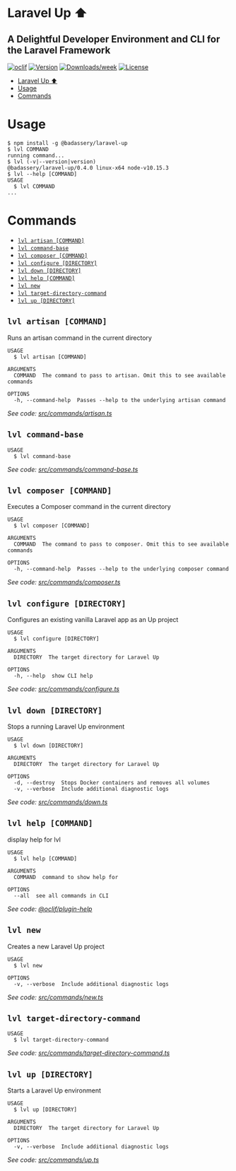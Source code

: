 # Laravel Up ⬆️

## A Delightful Developer Environment and CLI for the Laravel Framework

[![oclif](https://img.shields.io/badge/cli-oclif-brightgreen.svg)](https://oclif.io)
[![Version](https://img.shields.io/npm/v/@badassery/laravel-up.svg)](https://npmjs.org/package/@badassery/laravel-up)
[![Downloads/week](https://img.shields.io/npm/dw/@badassery/laravel-up.svg)](https://npmjs.org/package/@badassery/laravel-up)
[![License](https://img.shields.io/npm/l/@badassery/laravel-up.svg)](https://github.com/badassery/laravel-up/blob/master/package.json)

<!-- toc -->

- [Laravel Up ⬆️](#laravel-up-️)
- [Usage](#usage)
- [Commands](#commands)
  <!-- tocstop -->

# Usage

<!-- usage -->

```sh-session
$ npm install -g @badassery/laravel-up
$ lvl COMMAND
running command...
$ lvl (-v|--version|version)
@badassery/laravel-up/0.4.0 linux-x64 node-v10.15.3
$ lvl --help [COMMAND]
USAGE
  $ lvl COMMAND
...
```

<!-- usagestop -->

# Commands

<!-- commands -->

- [`lvl artisan [COMMAND]`](#lvl-artisan-command)
- [`lvl command-base`](#lvl-command-base)
- [`lvl composer [COMMAND]`](#lvl-composer-command)
- [`lvl configure [DIRECTORY]`](#lvl-configure-directory)
- [`lvl down [DIRECTORY]`](#lvl-down-directory)
- [`lvl help [COMMAND]`](#lvl-help-command)
- [`lvl new`](#lvl-new)
- [`lvl target-directory-command`](#lvl-target-directory-command)
- [`lvl up [DIRECTORY]`](#lvl-up-directory)

## `lvl artisan [COMMAND]`

Runs an artisan command in the current directory

```
USAGE
  $ lvl artisan [COMMAND]

ARGUMENTS
  COMMAND  The command to pass to artisan. Omit this to see available commands

OPTIONS
  -h, --command-help  Passes --help to the underlying artisan command
```

_See code: [src/commands/artisan.ts](https://github.com/badassery/laravel-up/blob/v0.4.0/src/commands/artisan.ts)_

## `lvl command-base`

```
USAGE
  $ lvl command-base
```

_See code: [src/commands/command-base.ts](https://github.com/badassery/laravel-up/blob/v0.4.0/src/commands/command-base.ts)_

## `lvl composer [COMMAND]`

Executes a Composer command in the current directory

```
USAGE
  $ lvl composer [COMMAND]

ARGUMENTS
  COMMAND  The command to pass to composer. Omit this to see available commands

OPTIONS
  -h, --command-help  Passes --help to the underlying composer command
```

_See code: [src/commands/composer.ts](https://github.com/badassery/laravel-up/blob/v0.4.0/src/commands/composer.ts)_

## `lvl configure [DIRECTORY]`

Configures an existing vanilla Laravel app as an Up project

```
USAGE
  $ lvl configure [DIRECTORY]

ARGUMENTS
  DIRECTORY  The target directory for Laravel Up

OPTIONS
  -h, --help  show CLI help
```

_See code: [src/commands/configure.ts](https://github.com/badassery/laravel-up/blob/v0.4.0/src/commands/configure.ts)_

## `lvl down [DIRECTORY]`

Stops a running Laravel Up environment

```
USAGE
  $ lvl down [DIRECTORY]

ARGUMENTS
  DIRECTORY  The target directory for Laravel Up

OPTIONS
  -d, --destroy  Stops Docker containers and removes all volumes
  -v, --verbose  Include additional diagnostic logs
```

_See code: [src/commands/down.ts](https://github.com/badassery/laravel-up/blob/v0.4.0/src/commands/down.ts)_

## `lvl help [COMMAND]`

display help for lvl

```
USAGE
  $ lvl help [COMMAND]

ARGUMENTS
  COMMAND  command to show help for

OPTIONS
  --all  see all commands in CLI
```

_See code: [@oclif/plugin-help](https://github.com/oclif/plugin-help/blob/v2.2.1/src/commands/help.ts)_

## `lvl new`

Creates a new Laravel Up project

```
USAGE
  $ lvl new

OPTIONS
  -v, --verbose  Include additional diagnostic logs
```

_See code: [src/commands/new.ts](https://github.com/badassery/laravel-up/blob/v0.4.0/src/commands/new.ts)_

## `lvl target-directory-command`

```
USAGE
  $ lvl target-directory-command
```

_See code: [src/commands/target-directory-command.ts](https://github.com/badassery/laravel-up/blob/v0.4.0/src/commands/target-directory-command.ts)_

## `lvl up [DIRECTORY]`

Starts a Laravel Up environment

```
USAGE
  $ lvl up [DIRECTORY]

ARGUMENTS
  DIRECTORY  The target directory for Laravel Up

OPTIONS
  -v, --verbose  Include additional diagnostic logs
```

_See code: [src/commands/up.ts](https://github.com/badassery/laravel-up/blob/v0.4.0/src/commands/up.ts)_

<!-- commandsstop -->
